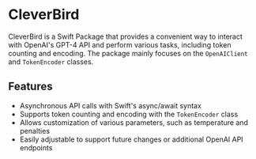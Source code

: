 # CleverBird

CleverBird is a Swift Package that provides a convenient way to interact with OpenAI's GPT-4 API and perform various tasks, including token counting and encoding. The package mainly focuses on the `OpenAIClient` and `TokenEncoder` classes.

## Features

- Asynchronous API calls with Swift's async/await syntax
- Supports token counting and encoding with the `TokenEncoder` class
- Allows customization of various parameters, such as temperature and penalties
- Easily adjustable to support future changes or additional OpenAI API endpoints
